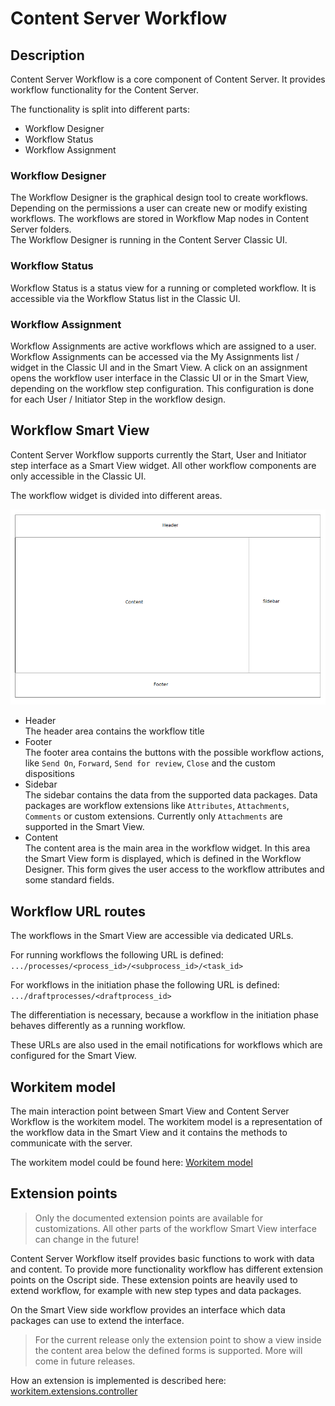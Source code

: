 Content Server Workflow
=======================

## Description
Content Server Workflow is a core component of Content Server. It provides workflow functionality for the Content Server.

The functionality is split into different parts:

* Workflow Designer
* Workflow Status
* Workflow Assignment

### Workflow Designer
The Workflow Designer is the graphical design tool to create workflows. Depending on the permissions 
a user can create new or modify existing workflows. The workflows are stored in Workflow 
Map nodes in Content Server folders.</br>
The Workflow Designer is running in the Content Server Classic UI.

### Workflow Status
Workflow Status is a status view for a running or completed workflow. 
It is accessible via the Workflow Status list in the Classic UI.

### Workflow Assignment
Workflow Assignments are active workflows which are assigned to a user.
Workflow Assignments can be accessed via the My Assignments list / widget in the Classic UI and in the Smart View.
A click on an assignment opens the workflow user interface in the Classic UI or in the Smart View, 
depending on the workflow step configuration. This configuration is done for each User / Initiator Step in the workflow design.

## Workflow Smart View
Content Server Workflow supports currently the Start, User and Initiator step interface as a Smart View widget.
All other workflow components are only accessible in the Classic UI.

The workflow widget is divided into different areas.
 
 ![Workflow Smart View layout](./images/workflow-ui-layout.png)
 
* Header</br> 
  The header area contains the workflow title
* Footer</br>
  The footer area contains the buttons with the possible workflow actions, like `Send On`, `Forward`, `Send for review`, `Close`  and the custom 
  dispositions
* Sidebar</br>
  The sidebar contains the data from the supported data packages. Data packages are workflow extensions like `Attributes`, `Attachments`, 
  `Comments` or custom extensions. Currently only `Attachments` are supported in the Smart View.
* Content</br>
  The content area is the main area in the workflow widget. In this area the Smart View form is displayed,
  which is defined in the Workflow Designer. This form gives the user access to the workflow attributes and some standard fields.

## Workflow URL routes
The workflows in the Smart View are accessible via dedicated URLs.

For running workflows the following URL is defined:<br>
  `.../processes/<process_id>/<subprocess_id>/<task_id>`

For workflows in the initiation phase the following URL is defined:<br/>
  `.../draftprocesses/<draftprocess_id>`
  
The differentiation is necessary, because a workflow in the initiation phase behaves differently as a running workflow.

These URLs are also used in the email notifications for workflows which are configured for the Smart View.

## Workitem model
The main interaction point between Smart View and Content Server Workflow is the workitem model.
The workitem model is a representation of the workflow data in the Smart View and it contains
the methods to communicate with the server.

The workitem model could be found here: [Workitem model](./models/workitem/workitem.model.md)

## Extension points
> Only the documented extension points are available for customizations.
> All other parts of the workflow Smart View interface can change in the future!

Content Server Workflow itself provides basic functions to work with data and content.
To provide more functionality workflow has different extension points on the Oscript side.
These extension points are heavily used to extend workflow, for example with new step types and data packages.

On the Smart View side workflow provides an interface which data packages can use to extend the interface.

> For the current release only the extension point to show a view inside the content area below the defined forms is supported.
> More will come in future releases.

How an extension is implemented is described here: [workitem.extensions.controller](./utils/workitem.extension.controller.md)
